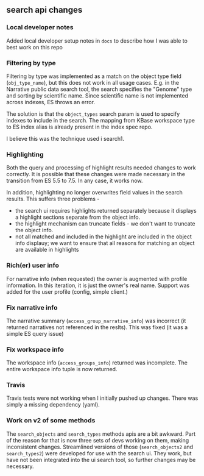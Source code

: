 search api changes
----------

### Local developer notes
Added local developer setup notes in `docs` to describe how I was able to best work on this repo

### Filtering by type

Filtering by type was implemented as a match on the object type field (`obj_type_name`), but this does not work in all usage cases. E.g. in the Narrative public data search tool, the search specifies the "Genome" type and sorting by scientific name. Since scientific name is not implemented across indexes, ES throws an error.

The solution is that the `object_types` search param is used to specify indexes to include in the search. The mapping from KBase workspace type to ES index alias is already present in the index spec repo.

I believe this was the technique used i search1.

### Highlighting

Both the query and processing of highlight results needed changes to work correctly. It is possible that these changes were made necessary in the transition from ES 5.5 to 7.5. In any case, it works now.

In addition, highlighting no longer overwrites field values in the search results. This suffers three problems -

- the search ui requires highlights returned separately because it displays a highlight sections separate from the object info.
- the highlight mechanism can truncate fields - we don't want to truncate the object info.
- not all matched and included in the highlight are included in the object info displauy; we want to ensure that all reasons for matching an object are available in highlights

	
### Rich(er) user info

For narrative info (when requested) the owner is augmented with profile information. In this iteration, it is just the owner's real name. Support was added for the user profile (config, simple client.)

### Fix narrative info

The narrative summary (`access_group_narrative_info`) was incorrect (it returned narratives not referenced in the reslts). This was fixed (it was a simple ES query issue)

### Fix workspace info

The workspace info (`access_groups_info`) returned was incomplete. The entire workspace info tuple is now returned.

### Travis 

Travis tests were not working when I initially pushed up changes. There was simply a missing dependency (yaml).

### Work on v2 of some methods

The `search_objects` and `search_types` methods apis are a bit awkward. Part of the reason for that is now three sets of devs working on them, making inconsistent changes. Streamlined versions of those (`search_objects2` and `search_types2`) were developed for use with the search ui. They work, but have not been integrated into the ui search tool, so further changes may be necessary.